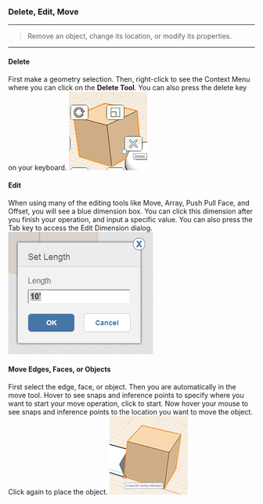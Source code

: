 ### Delete, Edit, Move
---

> Remove an object, change its location, or modify its properties.

---

#### Delete
First make a geometry selection. Then, right-click to see the Context Menu where you can click on the **Delete Tool**. You can also press the delete key on your keyboard.
![](Images/GUID-4C5500A4-7879-4337-BA56-A84CA0CAB32E-low.png)

#### Edit
When using many of the editing tools like Move, Array, Push Pull Face, and Offset, you will see a blue dimension box. You can click this dimension after you finish your operation, and input a specific value. You can also press the Tab key to access the Edit Dimension dialog.
![](Images/GUID-37D395A6-BF06-4845-BDE7-A35E185EE456-low.png)

#### Move Edges, Faces, or Objects
First select the edge, face, or object. Then you are automatically in the move tool. Hover to see snaps and inference points to specify where you want to start your move operation, click to start. Now hover your mouse to see snaps and inference points to the location you want to move the object. Click again to place the object.
![](Images/GUID-6900C5E9-1D48-41EC-95E6-29E9BB579ECD-low.png)
